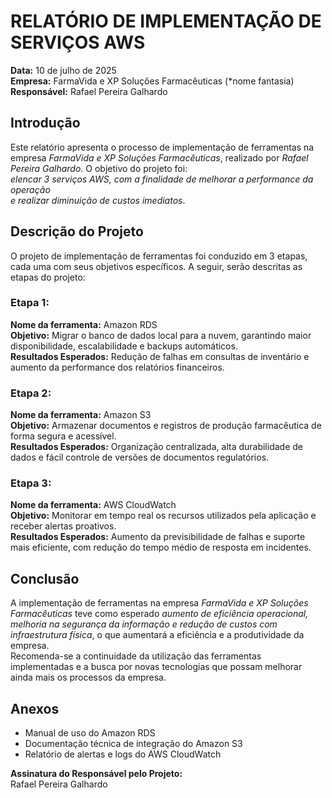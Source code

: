 
# RELATÓRIO DE IMPLEMENTAÇÃO DE SERVIÇOS AWS

**Data:** 10 de julho de 2025  
**Empresa:** FarmaVida e XP Soluções Farmacêuticas  (*nome fantasia)
**Responsável:** Rafael Pereira Galhardo

## Introdução

Este relatório apresenta o processo de implementação de ferramentas na empresa *FarmaVida e XP Soluções Farmacêuticas*, realizado por *Rafael Pereira Galhardo*. O objetivo do projeto foi:  
*elencar 3 serviços AWS, com a finalidade de melhorar a performance da operação*  
*e realizar diminuição de custos imediatos*.

## Descrição do Projeto

O projeto de implementação de ferramentas foi conduzido em 3 etapas, cada uma com seus objetivos específicos. A seguir, serão descritas as etapas do projeto:

### Etapa 1:  
**Nome da ferramenta:** Amazon RDS  
**Objetivo:** Migrar o banco de dados local para a nuvem, garantindo maior disponibilidade, escalabilidade e backups automáticos.  
**Resultados Esperados:** Redução de falhas em consultas de inventário e aumento da performance dos relatórios financeiros.

### Etapa 2:  
**Nome da ferramenta:** Amazon S3  
**Objetivo:** Armazenar documentos e registros de produção farmacêutica de forma segura e acessível.  
**Resultados Esperados:** Organização centralizada, alta durabilidade de dados e fácil controle de versões de documentos regulatórios.

### Etapa 3:  
**Nome da ferramenta:** AWS CloudWatch  
**Objetivo:** Monitorar em tempo real os recursos utilizados pela aplicação e receber alertas proativos.  
**Resultados Esperados:** Aumento da previsibilidade de falhas e suporte mais eficiente, com redução do tempo médio de resposta em incidentes.

## Conclusão

A implementação de ferramentas na empresa *FarmaVida e XP Soluções Farmacêuticas* teve como esperado *aumento de eficiência operacional, melhoria na segurança da informação e redução de custos com infraestrutura física*, o que aumentará a eficiência e a produtividade da empresa.  
Recomenda-se a continuidade da utilização das ferramentas implementadas e a busca por novas tecnologias que possam melhorar ainda mais os processos da empresa.

## Anexos

- Manual de uso do Amazon RDS  
- Documentação técnica de integração do Amazon S3  
- Relatório de alertas e logs do AWS CloudWatch

**Assinatura do Responsável pelo Projeto:**  
Rafael Pereira Galhardo
